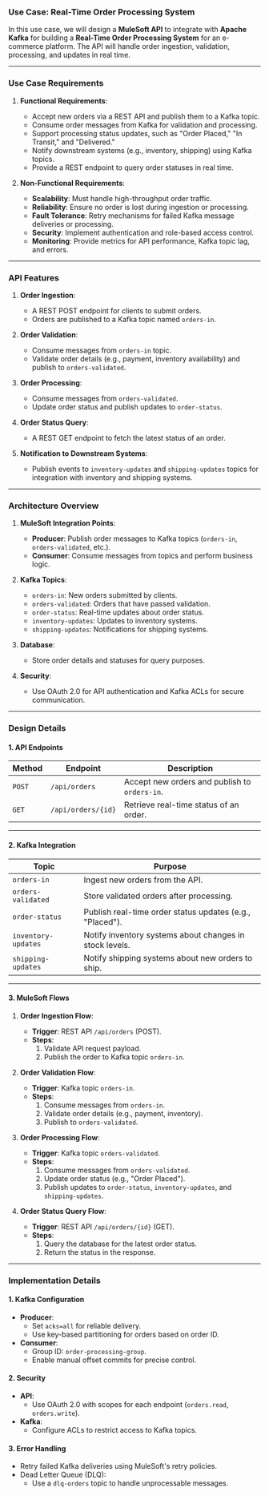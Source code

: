 ### **Use Case: Real-Time Order Processing System**

In this use case, we will design a **MuleSoft API** to integrate with **Apache Kafka** for building a **Real-Time Order Processing System** for an e-commerce platform. The API will handle order ingestion, validation, processing, and updates in real time.

---

### **Use Case Requirements**
1. **Functional Requirements**:
   - Accept new orders via a REST API and publish them to a Kafka topic.
   - Consume order messages from Kafka for validation and processing.
   - Support processing status updates, such as "Order Placed," "In Transit," and "Delivered."
   - Notify downstream systems (e.g., inventory, shipping) using Kafka topics.
   - Provide a REST endpoint to query order statuses in real time.

2. **Non-Functional Requirements**:
   - **Scalability**: Must handle high-throughput order traffic.
   - **Reliability**: Ensure no order is lost during ingestion or processing.
   - **Fault Tolerance**: Retry mechanisms for failed Kafka message deliveries or processing.
   - **Security**: Implement authentication and role-based access control.
   - **Monitoring**: Provide metrics for API performance, Kafka topic lag, and errors.

---

### **API Features**
1. **Order Ingestion**:
   - A REST POST endpoint for clients to submit orders.
   - Orders are published to a Kafka topic named `orders-in`.

2. **Order Validation**:
   - Consume messages from `orders-in` topic.
   - Validate order details (e.g., payment, inventory availability) and publish to `orders-validated`.

3. **Order Processing**:
   - Consume messages from `orders-validated`.
   - Update order status and publish updates to `order-status`.

4. **Order Status Query**:
   - A REST GET endpoint to fetch the latest status of an order.

5. **Notification to Downstream Systems**:
   - Publish events to `inventory-updates` and `shipping-updates` topics for integration with inventory and shipping systems.

---

### **Architecture Overview**

1. **MuleSoft Integration Points**:
   - **Producer**: Publish order messages to Kafka topics (`orders-in`, `orders-validated`, etc.).
   - **Consumer**: Consume messages from topics and perform business logic.

2. **Kafka Topics**:
   - `orders-in`: New orders submitted by clients.
   - `orders-validated`: Orders that have passed validation.
   - `order-status`: Real-time updates about order status.
   - `inventory-updates`: Updates to inventory systems.
   - `shipping-updates`: Notifications for shipping systems.

3. **Database**:
   - Store order details and statuses for query purposes.

4. **Security**:
   - Use OAuth 2.0 for API authentication and Kafka ACLs for secure communication.

---

### **Design Details**

#### **1. API Endpoints**

| **Method** | **Endpoint**            | **Description**                              |
|------------|-------------------------|----------------------------------------------|
| `POST`     | `/api/orders`           | Accept new orders and publish to `orders-in`.|
| `GET`      | `/api/orders/{id}`      | Retrieve real-time status of an order.       |

---

#### **2. Kafka Integration**

| **Topic**            | **Purpose**                                                    |
|-----------------------|----------------------------------------------------------------|
| `orders-in`          | Ingest new orders from the API.                                |
| `orders-validated`   | Store validated orders after processing.                       |
| `order-status`       | Publish real-time order status updates (e.g., "Placed").       |
| `inventory-updates`  | Notify inventory systems about changes in stock levels.        |
| `shipping-updates`   | Notify shipping systems about new orders to ship.              |

---

#### **3. MuleSoft Flows**

1. **Order Ingestion Flow**:
   - **Trigger**: REST API `/api/orders` (POST).
   - **Steps**:
     1. Validate API request payload.
     2. Publish the order to Kafka topic `orders-in`.

2. **Order Validation Flow**:
   - **Trigger**: Kafka topic `orders-in`.
   - **Steps**:
     1. Consume messages from `orders-in`.
     2. Validate order details (e.g., payment, inventory).
     3. Publish to `orders-validated`.

3. **Order Processing Flow**:
   - **Trigger**: Kafka topic `orders-validated`.
   - **Steps**:
     1. Consume messages from `orders-validated`.
     2. Update order status (e.g., "Order Placed").
     3. Publish updates to `order-status`, `inventory-updates`, and `shipping-updates`.

4. **Order Status Query Flow**:
   - **Trigger**: REST API `/api/orders/{id}` (GET).
   - **Steps**:
     1. Query the database for the latest order status.
     2. Return the status in the response.

---

### **Implementation Details**

#### **1. Kafka Configuration**
- **Producer**:
  - Set `acks=all` for reliable delivery.
  - Use key-based partitioning for orders based on order ID.
- **Consumer**:
  - Group ID: `order-processing-group`.
  - Enable manual offset commits for precise control.

#### **2. Security**
- **API**:
  - Use OAuth 2.0 with scopes for each endpoint (`orders.read`, `orders.write`).
- **Kafka**:
  - Configure ACLs to restrict access to Kafka topics.

#### **3. Error Handling**
- Retry failed Kafka deliveries using MuleSoft's retry policies.
- Dead Letter Queue (DLQ):
  - Use a `dlq-orders` topic to handle unprocessable messages.
